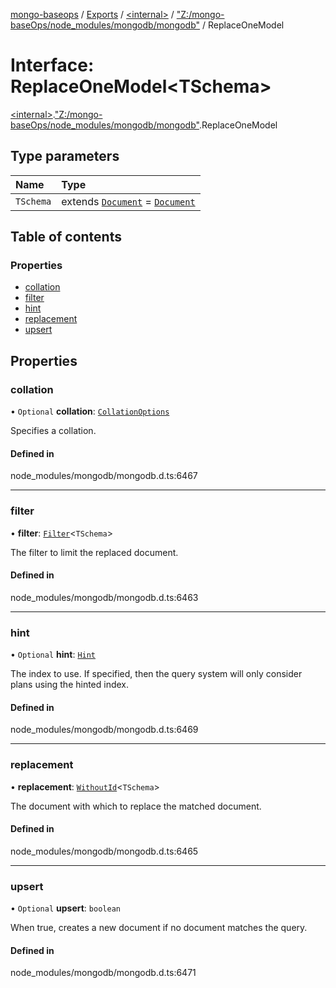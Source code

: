 [mongo-baseops](../README.md) / [Exports](../modules.md) / [\<internal\>](../modules/internal_.md) / ["Z:/mongo-baseOps/node\_modules/mongodb/mongodb"](../modules/internal_._Z__mongo_baseOps_node_modules_mongodb_mongodb_.md) / ReplaceOneModel

# Interface: ReplaceOneModel\<TSchema\>

[\<internal\>](../modules/internal_.md).["Z:/mongo-baseOps/node\_modules/mongodb/mongodb"](../modules/internal_._Z__mongo_baseOps_node_modules_mongodb_mongodb_.md).ReplaceOneModel

## Type parameters

| Name | Type |
| :------ | :------ |
| `TSchema` | extends [`Document`](internal_._Z__mongo_baseOps_node_modules_mongodb_mongodb_.BSON.Document.md) = [`Document`](internal_._Z__mongo_baseOps_node_modules_mongodb_mongodb_.BSON.Document.md) |

## Table of contents

### Properties

- [collation](internal_._Z__mongo_baseOps_node_modules_mongodb_mongodb_.ReplaceOneModel.md#collation)
- [filter](internal_._Z__mongo_baseOps_node_modules_mongodb_mongodb_.ReplaceOneModel.md#filter)
- [hint](internal_._Z__mongo_baseOps_node_modules_mongodb_mongodb_.ReplaceOneModel.md#hint)
- [replacement](internal_._Z__mongo_baseOps_node_modules_mongodb_mongodb_.ReplaceOneModel.md#replacement)
- [upsert](internal_._Z__mongo_baseOps_node_modules_mongodb_mongodb_.ReplaceOneModel.md#upsert)

## Properties

### collation

• `Optional` **collation**: [`CollationOptions`](internal_._Z__mongo_baseOps_node_modules_mongodb_mongodb_.CollationOptions.md)

Specifies a collation.

#### Defined in

node_modules/mongodb/mongodb.d.ts:6467

___

### filter

• **filter**: [`Filter`](../modules/internal_._Z__mongo_baseOps_node_modules_mongodb_mongodb_.md#filter)\<`TSchema`\>

The filter to limit the replaced document.

#### Defined in

node_modules/mongodb/mongodb.d.ts:6463

___

### hint

• `Optional` **hint**: [`Hint`](../modules/internal_._Z__mongo_baseOps_node_modules_mongodb_mongodb_.md#hint)

The index to use. If specified, then the query system will only consider plans using the hinted index.

#### Defined in

node_modules/mongodb/mongodb.d.ts:6469

___

### replacement

• **replacement**: [`WithoutId`](../modules/internal_._Z__mongo_baseOps_node_modules_mongodb_mongodb_.md#withoutid)\<`TSchema`\>

The document with which to replace the matched document.

#### Defined in

node_modules/mongodb/mongodb.d.ts:6465

___

### upsert

• `Optional` **upsert**: `boolean`

When true, creates a new document if no document matches the query.

#### Defined in

node_modules/mongodb/mongodb.d.ts:6471
